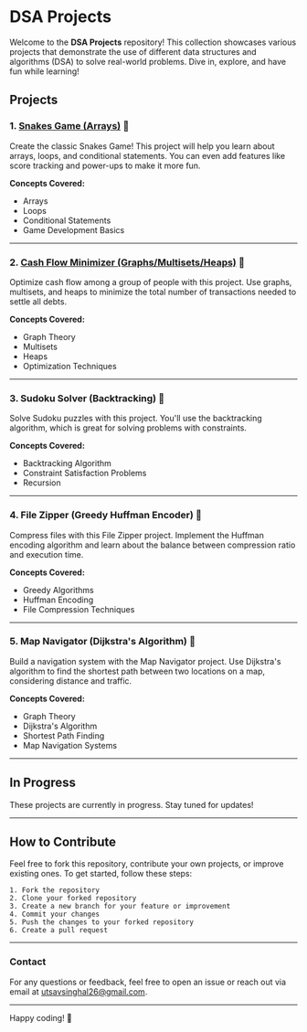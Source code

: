 # DSA Projects

Welcome to the **DSA Projects** repository! This collection showcases various projects that demonstrate the use of different data structures and algorithms (DSA) to solve real-world problems. Dive in, explore, and have fun while learning!

## Projects

### 1. [Snakes Game (Arrays)](./Snake%20Game) 🔗
Create the classic Snakes Game! This project will help you learn about arrays, loops, and conditional statements. You can even add features like score tracking and power-ups to make it more fun.

**Concepts Covered:**
- Arrays
- Loops
- Conditional Statements
- Game Development Basics

---

### 2. [Cash Flow Minimizer (Graphs/Multisets/Heaps)](https://github.com/UTSAVS26/DSA_Projects/tree/main/CashFlowMinimizer) 🔗
Optimize cash flow among a group of people with this project. Use graphs, multisets, and heaps to minimize the total number of transactions needed to settle all debts.

**Concepts Covered:**
- Graph Theory
- Multisets
- Heaps
- Optimization Techniques

---

### 3. Sudoku Solver (Backtracking) 🚧
Solve Sudoku puzzles with this project. You'll use the backtracking algorithm, which is great for solving problems with constraints.

**Concepts Covered:**
- Backtracking Algorithm
- Constraint Satisfaction Problems
- Recursion

---

### 4. File Zipper (Greedy Huffman Encoder) 🚧
Compress files with this File Zipper project. Implement the Huffman encoding algorithm and learn about the balance between compression ratio and execution time.

**Concepts Covered:**
- Greedy Algorithms
- Huffman Encoding
- File Compression Techniques

---

### 5. Map Navigator (Dijkstra's Algorithm) 🚧
Build a navigation system with the Map Navigator project. Use Dijkstra's algorithm to find the shortest path between two locations on a map, considering distance and traffic.

**Concepts Covered:**
- Graph Theory
- Dijkstra's Algorithm
- Shortest Path Finding
- Map Navigation Systems

---

## In Progress

These projects are currently in progress. Stay tuned for updates!

---

## How to Contribute

Feel free to fork this repository, contribute your own projects, or improve existing ones. To get started, follow these steps:

```
1. Fork the repository
2. Clone your forked repository
3. Create a new branch for your feature or improvement
4. Commit your changes
5. Push the changes to your forked repository
6. Create a pull request
```
---

### Contact

For any questions or feedback, feel free to open an issue or reach out via email at utsavsinghal26@gmail.com.

---

Happy coding! 🎉

